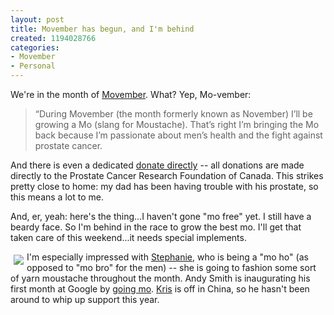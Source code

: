 ```yaml
--- 
layout: post
title: Movember has begun, and I'm behind
created: 1194028766
categories: 
- Movember
- Personal
---
```

<p>We're in the month of <a href="http://www.movember.com">Movember</a>. What? Yep, Mo-vember:</p>

<blockquote>
“During Movember (the month formerly known as November) I’ll be growing a Mo (slang for Moustache). That’s right I’m bringing the Mo back because I’m passionate about men’s health and the fight against prostate cancer.
</blockquote>

<p>And there is even a dedicated <a href="http://blog.prostatecancer.ca/'>Canadian Movember blog</a>. I signed up on the main site where you can <a href="https://www.movember.com/us/donate/donate-details.php?action=showrego&rego=145294">donate directly</a> -- all donations are made directly to the Prostate Cancer Research Foundation of Canada. This strikes pretty close to home: my dad has been having trouble with his prostate, so this means a lot to me.</p>

<p>And, er, yeah: here's the thing...I haven't gone "mo free" yet. I still have a beardy face. So I'm behind in the race to grow the best mo. I'll get that taken care of this weekend...it needs special implements.</p>

<a href="http://www.flickr.com/photos/trufflepig/1818472352/"><img src="http://farm3.static.flickr.com/2267/1818472352_52dca90adb_s.jpg" align="left" vspace="5" hspace="5"/></a>

<p>I'm especially impressed with <a href="http://www.stephanievacher.com/blog/?p=43">Stephanie</a>, who is being a "mo ho" (as opposed to "mo bro" for the men) -- she is going to fashion some sort of yarn moustache throughout the month. Andy Smith is inaugurating his first month at Google by <a href="http://term.ie/blog/movember/">going mo</a>. <a href="http://www.kriskrug.com">Kris</a> is off in China, so he hasn't been around to whip up support this year.</p>
<!--break-->

